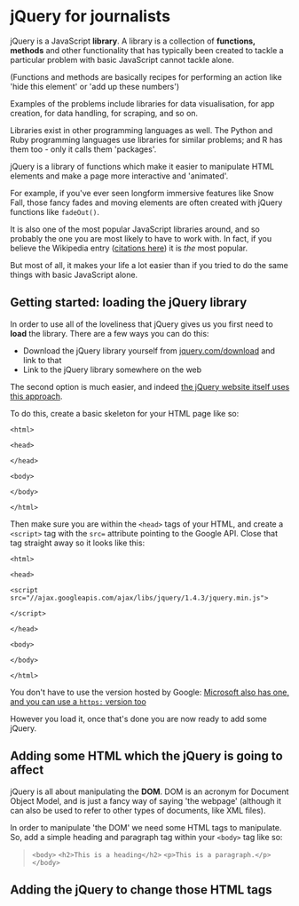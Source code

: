 # jQuery for journalists

jQuery is a JavaScript **library**. A library is a collection of **functions, methods** and other functionality that has typically been created to tackle a particular problem with basic JavaScript cannot tackle alone.

(Functions and methods are basically recipes for performing an action like 'hide this element' or 'add up these numbers')

Examples of the problems include libraries for data visualisation, for app creation, for data handling, for scraping, and so on.

Libraries exist in other programming languages as well. The Python and Ruby programming languages use libraries for similar problems; and R has them too - only it calls them 'packages'. 

jQuery is a library of functions which make it easier to manipulate HTML elements and make a page more interactive and 'animated'. 

For example, if you've ever seen longform immersive features like Snow Fall, those fancy fades and moving elements are often created with jQuery functions like `fadeOut()`.

It is also one of the most popular JavaScript libraries around, and so probably the one you are most likely to have to work with. In fact, if you believe the Wikipedia entry ([citations here](https://en.wikipedia.org/wiki/JQuery#cite_note-3)) it is *the* most popular.

But most of all, it makes your life a lot easier than if you tried to do the same things with basic JavaScript alone.

## Getting started: loading the jQuery library

In order to use all of the loveliness that jQuery gives us you first need to **load** the library. There are a few ways you can do this:

* Download the jQuery library yourself from [jquery.com/download](https://jquery.com/download/) and link to that
* Link to the jQuery library somewhere on the web

The second option is much easier, and indeed [the jQuery website itself uses this approach](https://stackoverflow.com/questions/547384/where-do-you-include-the-jquery-library-from-google-jsapi-cdn). 

To do this, create a basic skeleton for your HTML page like so:

`<html>`

`<head>`

`</head>`

`<body>`

`</body>`

`</html>`

Then make sure you are within the `<head>` tags of your HTML, and create a `<script>` tag with the `src=` attribute pointing to the Google API. Close that tag straight away so it looks like this:

`<html>`

`<head>`

`<script src="//ajax.googleapis.com/ajax/libs/jquery/1.4.3/jquery.min.js">`

`</script>`

`</head>`

`<body>`

`</body>`

`</html>`

You don't have to use the version hosted by Google: [Microsoft also has one, and you can use a `https:` version too](http://www.w3schools.com/jquery/jquery_get_started.asp)

However you load it, once that's done you are now ready to add some jQuery.

## Adding some HTML which the jQuery is going to affect

jQuery is all about manipulating the **DOM**. DOM is an acronym for Document Object Model, and is just a fancy way of saying 'the webpage' (although it can also be used to refer to other types of documents, like XML files).

In order to manipulate 'the DOM' we need some HTML tags to manipulate. So, add a simple heading and paragraph tag within your `<body>` tag like so:

> `<body>`
> `<h2>This is a heading</h2>`
> `<p>This is a paragraph.</p>`
> `</body>`

## Adding the jQuery to change those HTML tags


